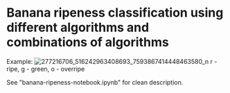 # Banana ripeness classification using different algorithms and combinations of algorithms

Example:
![277216706_516242963408693_7593867414448463580_n](https://user-images.githubusercontent.com/79996325/171649575-2366c10d-cad8-4bce-b3fb-611accbd9604.png)
r - ripe, g - green, o - overripe

See "banana-ripeness-notebook.ipynb" for clean description.
